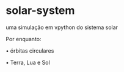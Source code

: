 # solar-system

uma simulação em vpython do sistema solar

Por enquanto:

• órbitas circulares

• Terra, Lua e Sol
